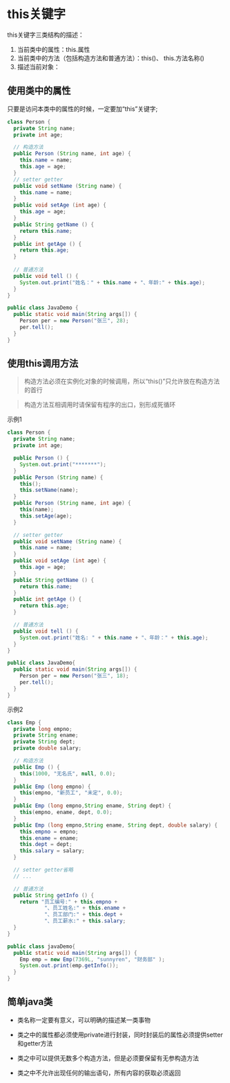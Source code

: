 # this关键字

this关键字三类结构的描述：

1. 当前类中的属性：this.属性
2. 当前类中的方法（包括构造方法和普通方法）：this()、 this.方法名称()
3. 描述当前对象： 

## 使用类中的属性

只要是访问本类中的属性的时候，一定要加“this”关键字;

``` java
class Person {
  private String name;
  private int age;

  // 构造方法
  public Person (String name, int age) {
    this.name = name;
    this.age = age;
  }
  // setter getter
  public void setName (String name) {
    this.name = name;
  }
  public void setAge (int age) {
    this.age = age;
  }
  public String getName () {
    return this.name;
  }
  public int getAge () {
    return this.age;
  }
  
  // 普通方法
  public void tell () {
    System.out.print("姓名：" + this.name + "、年龄:" + this.age);
  }
}

public class JavaDemo {
  public static void main(String args[]) {
    Person per = new Person("张三", 28);
    per.tell();
  }
}
```

## 使用this调用方法

> 构造方法必须在实例化对象的时候调用，所以“this()”只允许放在构造方法的首行

> 构造方法互相调用时请保留有程序的出口，别形成死循环

示例1

``` java
class Person {
  private String name;
  private int age;

  public Person () {
    System.out.print("*******");
  }
  public Person (String name) {
    this();
    this.setName(name);
  }
  public Person (String name, int age) {
    this(name);
    this.setAge(age);
  }

  // setter getter
  public void setName (String name) {
    this.name = name;
  }
  public void setAge (int age) {
    this.age = age;
  }
  public String getName () {
    return this.name;
  }
  public int getAge () {
    return this.age;
  }

  // 普通方法
  public void tell () {
    System.out.print("姓名: " + this.name + "、年龄：" + this.age);
  }
}

public class JavaDemo{
  public static void main(String args[]) {
    Person per = new Person("张三", 18);
    per.tell();
  }
}
```

示例2
``` java
class Emp {
  private long empno;
  private String ename;
  private String dept;
  private double salary;

  // 构造方法
  public Emp () {
    this(1000, "无名氏", null, 0.0);
  }
  public Emp (long empno) {
    this(empno, "新员工", "未定", 0.0);
  }
  public Emp (long empno,String ename, String dept) {
    this(empno, ename, dept, 0.0);
  }
  public Emp (long empno,String ename, String dept, double salary) {
    this.empno = empno;
    this.ename = ename;
    this.dept = dept;
    this.salary = salary;
  }

  // setter getter省略
  // ...

  // 普通方法
  public String getInfo () {
    return "员工编号:" + this.empno + 
            "、员工姓名:" + this.ename + 
            "、员工部门:" + this.dept + 
            "、员工薪水:" + this.salary;
  }
}

public class javaDemo{
  public static void main(String args[]) {
    Emp emp = new Emp(7369L, "sunnyren", "财务部" );
    System.out.print(emp.getInfo());
  }
} 
```

## 简单java类

* 类名称一定要有意义，可以明确的描述某一类事物

* 类之中的属性都必须使用private进行封装，同时封装后的属性必须提供setter和getter方法

* 类之中可以提供无数多个构造方法，但是必须要保留有无参构造方法

* 类之中不允许出现任何的输出语句，所有内容的获取必须返回

